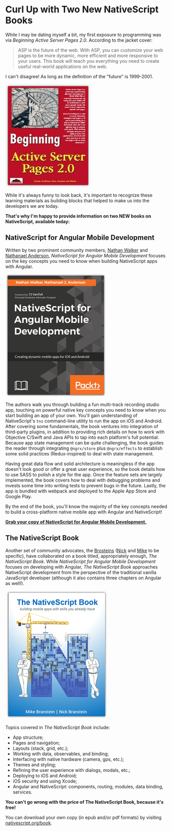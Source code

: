 # Curl Up with Two New NativeScript Books

While I may be dating myself a bit, my first exposure to programming was via *Beginning Active Server Pages 2.0*. According to the jacket cover:

> ASP is the future of the web. With ASP, you can customize your web pages to be more dynamic, more efficient and more responsive to your users. This book will teach you everything you need to create useful real-world applications on the web.

I can't disagree! As long as the definition of the "future" is 1999-2001.

![beginning asp book cover](asp.png)

While it's always funny to look back, it's important to recognize these learning materials as building blocks that helped to make us into the developers we are today.

**That's why I'm happy to provide information on two NEW books on NativeScript, available today:**

## NativeScript for Angular Mobile Development

Written by two prominent community members, [Nathan Walker](https://twitter.com/wwwalkerrun) and [Nathanael Anderson](https://twitter.com/CongoCart), *NativeScript for Angular Mobile Development* focuses on the key concepts you need to know when building NativeScript apps with Angular.

![nativescript for angular mobile development book](angular.png)

The authors walk you through building a fun multi-track recording studio app, touching on powerful native key concepts you need to know when you start building an app of your own. You'll gain understanding of NativeScript's `tns` command-line utility to run the app on iOS and Android. After covering some fundamentals, the book ventures into integration of third-party plugins, in addition to providing rich details on how to work with Objective C/Swift and Java APIs to tap into each platform's full potential. Because app state management can be quite challenging, the book guides the reader through integrating `@ngrx/store` plus `@ngrx/effects` to establish some solid practices (Redux-inspired) to deal with state management.

Having great data flow and solid architecture is meaningless if the app doesn't look good or offer a great user experience, so the book details how to use SASS to polish a style for the app. Once the feature sets are largely implemented, the book covers how to deal with debugging problems and invests some time into writing tests to prevent bugs in the future. Lastly, the app is bundled with webpack and deployed to the Apple App Store and Google Play.

By the end of the book, you'll know the majority of the key concepts needed to build a cross-platform native mobile app with Angular and NativeScript!

**[Grab your copy of NativeScript for Angular Mobile Development.](https://www.packtpub.com/web-development/nativescript-angular-mobile-development)**

## The NativeScript Book

Another set of community advocates, the [Brosteins](https://twitter.com/Brosteins) ([Nick](https://twitter.com/NickBranstein) and [Mike](https://twitter.com/MikeBranstein) to be specific), have collaborated on a book titled, appropriately enough, *The NativeScript Book*. While *NativeScript for Angular Mobile Development* focuses on developing with Angular, *The NativeScript Book* approaches NativeScript development from the perspective of the traditional vanilla JavaScript developer (although it also contains three chapters on Angular as well!).

![the nativescript book](nsbook.png)

Topics covered in *The NativeScript Book* include:

- App structure;
- Pages and navigation;
- Layouts (stack, grid, etc.);
- Working with data, observables, and binding;
- Interfacing with native hardware (camera, gps, etc.);
- Themes and styling;
- Refining the user experience with dialogs, modals, etc.;
- Deploying to iOS and Android;
- iOS security and using Xcode;
- Angular and NativeScript: components, routing, modules, data binding, services.

**You can't go wrong with the price of The NativeScript Book, because it's free!**

You can download your own copy (in epub and/or pdf formats) by visiting [nativescript.org/book](https://nativescript.org/book).
